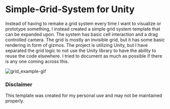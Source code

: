# Simple-Grid-System for Unity
Instead of having to remake a grid system every time I want to visualize or prototype something, I instead created a simple grid system template that can be expanded upon. The system has basic cell interaction and a drag controlled camera. The grid is mostly an invisible grid, but it has some basic rendering in form of gizmos. The project is utilizing Unity, but I have separated the grid logic to not use the Unity library to have the ability to reuse the code elsewhere. I tried to document as much as possible if there is any one coming across this.

![grid_example-gif](https://www.dropbox.com/s/cq6s4m9dhogvh4s/grid-display.gif?dl=1)

### Disclaimer
This template was created for my personal use and may not be maintained properly.
